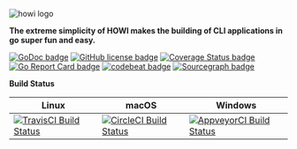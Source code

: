 ![howi logo][howi-logo]  

**The extreme simplicity of HOWI makes the building of CLI applications in go super fun and easy.**

<!-- dep ensure -add github.com/digaverse/howi -->

[![GoDoc badge][godoc-img]][godoc-link]
[![GitHub license badge][license-img]][license-link]
[![Coverage Status badge][coverage-img]][coverage-link]
[![Go Report Card badge][go-report-card-img]][go-report-card-link]
[![codebeat badge][codebeat-img]][codebeat-link]
[![Sourcegraph badge][sourcegraph-img]][sourcegraph-link]

**Build Status**

| Linux | macOS | Windows |
| --- | --- | --- |
| [![TravisCI Build Status][travis-img]][travis-link] | [![CircleCI Build Status][circleci-img]][circleci-link] | [![AppveyorCI Build Status][appveyor-img]][appveyor-link] |

<!-- howi -->
[howi-logo]: https://raw.githubusercontent.com/digaverse/howi/master/res/logo.png

<!-- License -->
[license-img]: https://img.shields.io/badge/license-MIT-blue.svg?style=flat-square
[license-link]: https://raw.githubusercontent.com/digaverse/howi/master/LICENSE

<!-- godoc -->
[godoc-img]: https://godoc.org/github.com/digaverse/howi?status.png
[godoc-link]: https://godoc.org/github.com/digaverse/howi

<!-- coverage -->
[coverage-img]: https://coveralls.io/repos/github/digaverse/howi/badge.svg?branch=master
[coverage-link]: https://coveralls.io/github/digaverse/howi?branch=master

<!-- Go Report Card -->
[go-report-card-img]: https://goreportcard.com/badge/github.com/digaverse/howi
[go-report-card-link]: https://goreportcard.com/report/github.com/digaverse/howi

<!-- codebeat -->
[codebeat-img]: https://codebeat.co/badges/03ee889a-f8f9-43dc-b25c-0b8d916248fc
[codebeat-link]: https://codebeat.co/projects/github-com-digaverse-howi-master

<!-- travis-ci -->
[travis-img]: https://img.shields.io/travis/digaverse/howi.svg?style=flat-square
[travis-link]: https://travis-ci.org/digaverse/howi

<!-- appveyor -->
[appveyor-img]: https://ci.appveyor.com/api/projects/status/fahy028ywm0at42k/branch/master?svg=true
[appveyor-link]: https://ci.appveyor.com/project/mkungla/howi/branch/master

<!-- circleci -->
[circleci-img]: https://circleci.com/gh/digaverse/howi/tree/master.svg?style=svg
[circleci-link]: https://circleci.com/gh/digaverse/howi/tree/master

<!-- sourcegraph -->
[sourcegraph-img]: https://sourcegraph.com/github.com/digaverse/howi/-/badge.svg
[sourcegraph-link]: https://sourcegraph.com/github.com/digaverse/howi?badge

